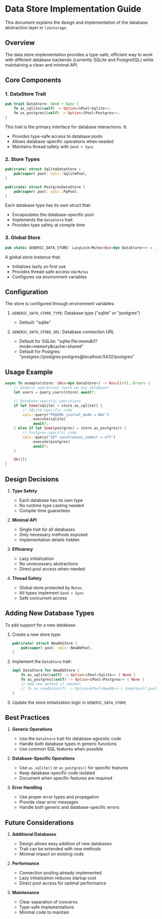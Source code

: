 # Data Store Implementation Guide

This document explains the design and implementation of the database abstraction layer in `libstorage`.

## Overview

The data store implementation provides a type-safe, efficient way to work with different database backends (currently SQLite and PostgreSQL) while maintaining a clean and minimal API.

## Core Components

### 1. DataStore Trait

```rust
pub trait DataStore: Send + Sync {
    fn as_sqlite(&self) -> Option<&Pool<Sqlite>>;
    fn as_postgres(&self) -> Option<&Pool<Postgres>>;
}
```

This trait is the primary interface for database interactions. It:
- Provides type-safe access to database pools
- Allows database-specific operations when needed
- Maintains thread safety with `Send + Sync`

### 2. Store Types

```rust
pub(crate) struct SqliteDataStore {
    pub(super) pool: sqlx::SqlitePool,
}

pub(crate) struct PostgresDataStore {
    pub(super) pool: sqlx::PgPool,
}
```

Each database type has its own struct that:
- Encapsulates the database-specific pool
- Implements the `DataStore` trait
- Provides type safety at compile time

### 3. Global Store

```rust
pub static GENERIC_DATA_STORE: LazyLock<Mutex<Box<dyn DataStore>>> = ...
```

A global store instance that:
- Initializes lazily on first use
- Provides thread-safe access via `Mutex`
- Configures via environment variables

## Configuration

The store is configured through environment variables:

1. `GENERIC_DATA_STORE_TYPE`: Database type ("sqlite" or "postgres")
   - Default: "sqlite"

2. `GENERIC_DATA_STORE_URL`: Database connection URL
   - Default for SQLite: "sqlite:file:memdb1?mode=memory&cache=shared"
   - Default for Postgres: "postgres://postgres:postgres@localhost:5432/postgres"

## Usage Example

```rust
async fn example(store: &Box<dyn DataStore>) -> Result<(), Error> {
    // Generic operations (work on any database)
    let users = query_users(store).await?;

    // Database-specific operations
    if let Some(sqlite) = store.as_sqlite() {
        // SQLite-specific code
        sqlx::query("PRAGMA journal_mode = WAL")
            .execute(sqlite)
            .await?;
    } else if let Some(postgres) = store.as_postgres() {
        // Postgres-specific code
        sqlx::query("SET synchronous_commit = off")
            .execute(postgres)
            .await?;
    }

    Ok(())
}
```

## Design Decisions

1. **Type Safety**
   - Each database has its own type
   - No runtime type casting needed
   - Compile-time guarantees

2. **Minimal API**
   - Single trait for all databases
   - Only necessary methods exposed
   - Implementation details hidden

3. **Efficiency**
   - Lazy initialization
   - No unnecessary abstractions
   - Direct pool access when needed

4. **Thread Safety**
   - Global store protected by `Mutex`
   - All types implement `Send + Sync`
   - Safe concurrent access

## Adding New Database Types

To add support for a new database:

1. Create a new store type:
   ```rust
   pub(crate) struct NewDbStore {
       pub(super) pool: sqlx::NewDbPool,
   }
   ```

2. Implement the `DataStore` trait:
   ```rust
   impl DataStore for NewDbStore {
       fn as_sqlite(&self) -> Option<&Pool<Sqlite>> { None }
       fn as_postgres(&self) -> Option<&Pool<Postgres>> { None }
       // Add new method if needed:
       // fn as_newdb(&self) -> Option<&Pool<NewDb>> { Some(&self.pool) }
   }
   ```

3. Update the store initialization logic in `GENERIC_DATA_STORE`

## Best Practices

1. **Generic Operations**
   - Use the `DataStore` trait for database-agnostic code
   - Handle both database types in generic functions
   - Use common SQL features when possible

2. **Database-Specific Operations**
   - Use `as_sqlite()` or `as_postgres()` for specific features
   - Keep database-specific code isolated
   - Document when specific features are required

3. **Error Handling**
   - Use proper error types and propagation
   - Provide clear error messages
   - Handle both generic and database-specific errors

## Future Considerations

1. **Additional Databases**
   - Design allows easy addition of new databases
   - Trait can be extended with new methods
   - Minimal impact on existing code

2. **Performance**
   - Connection pooling already implemented
   - Lazy initialization reduces startup cost
   - Direct pool access for optimal performance

3. **Maintenance**
   - Clear separation of concerns
   - Type-safe implementations
   - Minimal code to maintain
